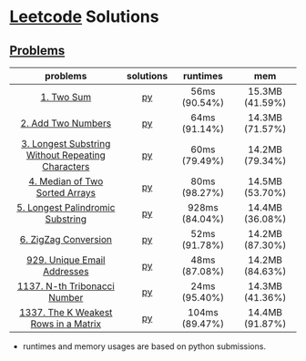 # [Leetcode](https://leetcode.com/) Solutions
## [Problems](https://leetcode.com/problemset/all/)
| problems | solutions | runtimes | mem |
| :------: | :-------: | :------: | :-: |
| [1. Two Sum](https://leetcode.com/problems/two-sum)                                                                                 | [py](./problems/p0001.py) |   56ms (90.54%) |  15.3MB (41.59%)  |
| [2. Add Two Numbers](https://leetcode.com/problems/add-two-numbers)                                                                 | [py](./problems/p0002.py) |   64ms (91.14%) |  14.3MB (71.57%)  |
| [3. Longest Substring Without Repeating Characters](https://leetcode.com/problems/longest-substring-without-repeating-characters)   | [py](./problems/p0003.py) |   60ms (79.49%) |  14.2MB (79.34%)  |
| [4. Median of Two Sorted Arrays](https://leetcode.com/problems/median-of-two-sorted-arrays)                                         | [py](./problems/p0004.py) |   80ms (98.27%) |  14.5MB (53.70%)  |
| [5. Longest Palindromic Substring](https://leetcode.com/problems/longest-palindromic-substring)                                     | [py](./problems/p0005.py) |  928ms (84.04%) |  14.4MB (36.08%)  |
| [6. ZigZag Conversion](https://leetcode.com/problems/zigzag-conversion)                                                             | [py](./problems/p0006.py) |   52ms (91.78%) |  14.2MB (87.30%)  |
| [929. Unique Email Addresses](https://leetcode.com/problems/unique-email-addresses)                                                 | [py](./problems/p0929.py) |   48ms (87.08%) |  14.2MB (84.63%)  |
| [1137. N-th Tribonacci Number](https://leetcode.com/problems/n-th-tribonacci-number)                                                | [py](./problems/p1137.py) |   24ms (95.40%) |  14.3MB (41.36%)  |
| [1337. The K Weakest Rows in a Matrix](https://leetcode.com/problems/the-k-weakest-rows-in-a-matrix)                                | [py](./problems/p1337.py) |  104ms (89.47%) |  14.4MB (91.87%)  |
* runtimes and memory usages are based on python submissions.

